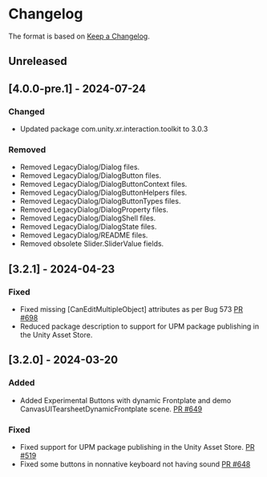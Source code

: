 # Changelog

The format is based on [Keep a Changelog](https://keepachangelog.com/en/1.1.0/).

## Unreleased

## [4.0.0-pre.1] - 2024-07-24

### Changed

* Updated package com.unity.xr.interaction.toolkit to 3.0.3

### Removed

* Removed LegacyDialog/Dialog files.
* Removed LegacyDialog/DialogButton files.
* Removed LegacyDialog/DialogButtonContext files.
* Removed LegacyDialog/DialogButtonHelpers files.
* Removed LegacyDialog/DialogButtonTypes files.
* Removed LegacyDialog/DialogProperty files.
* Removed LegacyDialog/DialogShell files.
* Removed LegacyDialog/DialogState files.
* Removed LegacyDialog/README files.
* Removed obsolete Slider.SliderValue fields.

## [3.2.1] - 2024-04-23

### Fixed

* Fixed missing [CanEditMultipleObject] attributes as per Bug 573 [PR #698](https://github.com/MixedRealityToolkit/MixedRealityToolkit-Unity/pull/698)
* Reduced package description to support for UPM package publishing in the Unity Asset Store.

## [3.2.0] - 2024-03-20

### Added

* Added Experimental Buttons with dynamic Frontplate and demo CanvasUITearsheetDynamicFrontplate scene. [PR #649](https://github.com/MixedRealityToolkit/MixedRealityToolkit-Unity/pull/649)

### Fixed

* Fixed support for UPM package publishing in the Unity Asset Store. [PR #519](https://github.com/MixedRealityToolkit/MixedRealityToolkit-Unity/pull/519)
* Fixed some buttons in nonnative keyboard not having sound [PR #648](https://github.com/MixedRealityToolkit/MixedRealityToolkit-Unity/pull/648)